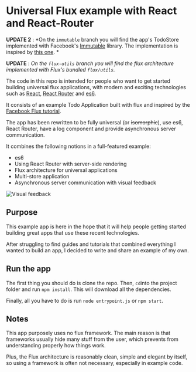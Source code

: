 # Universal Flux example with React and React-Router

**UPDATE 2** : *On the `immutable` branch you will find the app's TodoStore implemented with Facebook's [Immutable](https://github.com/facebook/immutable-js) library. The implementation is inspired by [this one](https://github.com/MandarinConLaBarba/flux-immutable-todomvc). *

**UPDATE** : *On the `flux-utils` branch you will find the flux architecture implemented with Flux's bundled `flux/utils`.*

The code in this repo is intended for people who want to get started building universal flux applications, with modern and exciting technologies such as [React](https://facebook.github.io/react/), [React Router](https://github.com/rackt/react-router/) and [es6](https://github.com/ericdouglas/ES6-Learning).

It consists of an example Todo Application built with flux and inspired by the [Facebook Flux tutorial](https://facebook.github.io/flux/docs/todo-list.html).

The app has been rewritten to be fully universal (or ~~isomorphic~~), use es6, React Router, have a log component and provide asynchronous server communication.

It combines the following notions in a full-featured example:

* es6
* Using React Router with server-side rendering
* Flux architecture for universal applications
* Multi-store application
* Asynchronous server communication with visual feedback

![Visual feedback](https://raw.githubusercontent.com/pierreavizou/universal-routed-flux-demo/master/feedback.gif)

## Purpose

This example app is here in the hope that it will help people getting started building great apps that use these recent technologies.

After struggling to find guides and tutorials that combined everything I wanted to build an app, I decided to write and share an example of my own.

## Run the app

The first thing you should do is clone the repo.
Then, `cd`into the project folder and run `npm install`.
This will download all the dependencies.

Finally, all you have to do is run `node entrypoint.js` or `npm start`.

## Notes

This app purposely uses no flux framework. The main reason is that frameworks usually hide many stuff from the user, which prevents from understanding properly how things work.

Plus, the Flux architecture is reasonably clean, simple and elegant by itself, so using a framework is often not necessary, especially in example code.
